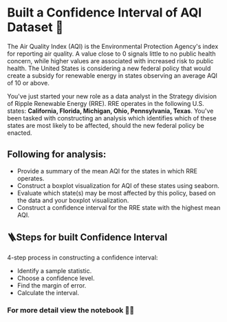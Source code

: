 # Built a Confidence Interval of AQI Dataset 🌱

The Air Quality Index (AQI) is the Environmental Protection Agency's index for reporting air quality. A value close to 0 signals little to no public health concern, while higher values are associated with increased risk to public health. The United States is considering a new federal policy that would create a subsidy for renewable energy in states observing an average AQI of 10 or above.

You've just started your new role as a data analyst in the Strategy division of Ripple Renewable Energy (RRE). RRE operates in the following U.S. states: **California, Florida, Michigan, Ohio, Pennsylvania, Texas**. You've been tasked with constructing an analysis which identifies which of these states are most likely to be affected, should the new federal policy be enacted.

## Following for analysis:

*  Provide a summary of the mean AQI for the states in which RRE operates.
*  Construct a boxplot visualization for AQI of these states using seaborn.
*  Evaluate which state(s) may be most affected by this policy, based on the data and your boxplot visualization.
*  Construct a confidence interval for the RRE state with the highest mean AQI.

## 🪜Steps for built Confidence Interval

4-step process in constructing a confidence interval:

*  Identify a sample statistic.
*  Choose a confidence level.
*  Find the margin of error.
*  Calculate the interval.

### For more detail view the notebook 🔗🔗
